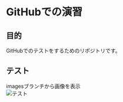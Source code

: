 # GitHubでの演習
## 目的
GitHubでのテストをするためのリポジトリです。
## テスト  
imagesブランチから画像を表示  
![テスト](https://github.com/fujinov/github_test/blob/images/test.jpg)
